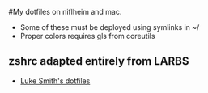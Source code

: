 #My dotfiles on niflheim and mac.

- Some of these must be deployed using symlinks in ~/
- Proper colors requires gls from coreutils

## zshrc adapted entirely from LARBS
- [Luke Smith's dotfiles](https://github.com/lukesmithxyz/voidrice) 

